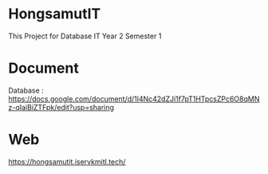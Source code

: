 # HongsamutIT
This Project for Database IT Year 2 Semester 1

# Document
Database : https://docs.google.com/document/d/1l4Nc42dZJi1f7pT1HTpcsZPc6O8qMNz-qIaiBiZTFpk/edit?usp=sharing

# Web
https://hongsamutit.iservkmitl.tech/


